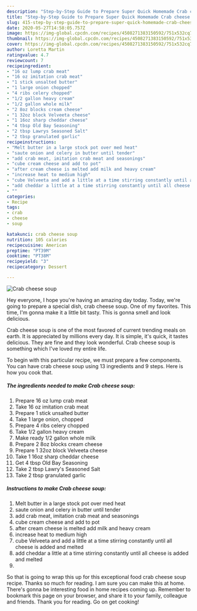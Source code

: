 ```yaml
---
description: "Step-by-Step Guide to Prepare Super Quick Homemade Crab cheese soup"
title: "Step-by-Step Guide to Prepare Super Quick Homemade Crab cheese soup"
slug: 415-step-by-step-guide-to-prepare-super-quick-homemade-crab-cheese-soup
date: 2020-05-27T14:58:05.757Z
image: https://img-global.cpcdn.com/recipes/4508271383150592/751x532cq70/crab-cheese-soup-recipe-main-photo.jpg
thumbnail: https://img-global.cpcdn.com/recipes/4508271383150592/751x532cq70/crab-cheese-soup-recipe-main-photo.jpg
cover: https://img-global.cpcdn.com/recipes/4508271383150592/751x532cq70/crab-cheese-soup-recipe-main-photo.jpg
author: Loretta Martin
ratingvalue: 4.7
reviewcount: 7
recipeingredient:
- "16 oz lump crab meat"
- "16 oz imitation crab meat"
- "1 stick unsalted butter"
- "1 large onion chopped"
- "4 ribs celery chopped"
- "1/2 gallon heavy cream"
- "1/2 gallon whole milk"
- "2 8oz blocks cream cheese"
- "1 32oz block Velveeta cheese"
- "1 16oz sharp cheddar cheese"
- "4 tbsp Old Bay Seasoning"
- "2 tbsp Lawrys Seasoned Salt"
- "2 tbsp granulated garlic"
recipeinstructions:
- "Melt butter in a large stock pot over med heat"
- "saute onion and celery in butter until tender"
- "add crab meat, imitation crab meat and seasonings"
- "cube cream cheese and add to pot"
- "after cream cheese is melted add milk and heavy cream"
- "increase heat to medium high"
- "cube Velveeta and add a little at a time stirring constantly until all cheese is added and melted"
- "add cheddar a little at a time stirring constantly until all cheese is added and melted"
- ""
categories:
- Recipe
tags:
- crab
- cheese
- soup

katakunci: crab cheese soup 
nutrition: 105 calories
recipecuisine: American
preptime: "PT39M"
cooktime: "PT38M"
recipeyield: "3"
recipecategory: Dessert

---
```



![Crab cheese soup](https://img-global.cpcdn.com/recipes/4508271383150592/751x532cq70/crab-cheese-soup-recipe-main-photo.jpg)

Hey everyone, I hope you're having an amazing day today. Today, we're going to prepare a special dish, crab cheese soup. One of my favorites. This time, I'm gonna make it a little bit tasty. This is gonna smell and look delicious.



Crab cheese soup is one of the most favored of current trending meals on earth. It is appreciated by millions every day. It is simple, it's quick, it tastes delicious. They are fine and they look wonderful. Crab cheese soup is something which I've loved my entire life.


To begin with this particular recipe, we must prepare a few components. You can have crab cheese soup using 13 ingredients and 9 steps. Here is how you cook that.

<!--inarticleads1-->

##### The ingredients needed to make Crab cheese soup:

1. Prepare 16 oz lump crab meat
1. Take 16 oz imitation crab meat
1. Prepare 1 stick unsalted butter
1. Take 1 large onion, chopped
1. Prepare 4 ribs celery chopped
1. Take 1/2 gallon heavy cream
1. Make ready 1/2 gallon whole milk
1. Prepare 2 8oz blocks cream cheese
1. Prepare 1 32oz block Velveeta cheese
1. Take 1 16oz sharp cheddar cheese
1. Get 4 tbsp Old Bay Seasoning
1. Take 2 tbsp Lawry&#39;s Seasoned Salt
1. Take 2 tbsp granulated garlic




<!--inarticleads2-->

##### Instructions to make Crab cheese soup:

1. Melt butter in a large stock pot over med heat
1. saute onion and celery in butter until tender
1. add crab meat, imitation crab meat and seasonings
1. cube cream cheese and add to pot
1. after cream cheese is melted add milk and heavy cream
1. increase heat to medium high
1. cube Velveeta and add a little at a time stirring constantly until all cheese is added and melted
1. add cheddar a little at a time stirring constantly until all cheese is added and melted
1. 




So that is going to wrap this up for this exceptional food crab cheese soup recipe. Thanks so much for reading. I am sure you can make this at home. There's gonna be interesting food in home recipes coming up. Remember to bookmark this page on your browser, and share it to your family, colleague and friends. Thank you for reading. Go on get cooking!
